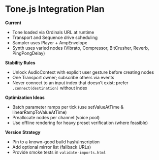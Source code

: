 
# Tone.js Integration Plan

**Current**
- Tone loaded via Ordinals URL at runtime
- Transport and Sequence drive scheduling
- Sampler uses Player + AmpEnvelope
- Synth uses varied nodes (Vibrato, Compressor, BitCrusher, Reverb, PingPongDelay)

**Stability Rules**
- Unlock AudioContext with explicit user gesture before creating nodes
- One Transport owner; subscribe others via events
- Never connect to an input index that doesn't exist; prefer `.connect(destination)` without index

**Optimization Ideas**
- Batch parameter ramps per tick (use setValueAtTime & linearRampToValueAtTime)
- Preallocate nodes per channel (voice pool)
- Use offline rendering for heavy preset verification (where feasible)

**Version Strategy**
- Pin to a known-good build hash/inscription
- Add optional mirror list (fallback URLs)
- Provide smoke tests in `validate-imports.html`
